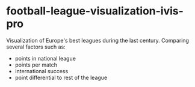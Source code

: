 # football-league-visualization-ivis-pro

Visualization of Europe's best leagues during the last century. Comparing several factors such as: 
- points in national league
- points per match
- international success
- point differential to rest of the league